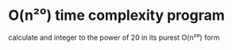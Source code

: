 # O(n²⁰) time complexity program
calculate and integer to the power of 20 in its purest O(n²⁰) form
